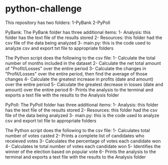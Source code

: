 # python-challenge

This repository has two folders:
1-PyBank
2-PyPoll

PyBank:
The PyBank folder has three additional items:
    1- Analysis: this folder has the text file of the results stored
    2- Resources: this folder had the csv file of the data being analyzed
    3- main.py: this is the code used to analyze csv and export txt file to appropriate folders

The Python script does the following to the csv file:
    1- Calculate the total number of months included in the dataset
    2- Calculate the net total amount of "Profit/Losses" over the entire period
    3- Calculate the changes in "Profit/Losses" over the entire period, then find the average of those changes
    4- Calculate the greatest increase in profits (date and amount) over the entire period
    5- Calculate the greatest decrease in losses (date and amount) over the entire period
    6- Prints the analysis to the terminal and exports a text file with the results to the Analysis folder

PyPoll:
The PyPoll folder has three additional items:
    1- Analysis: this folder has the text file of the results stored
    2- Resources: this folder had the csv file of the data being analyzed
    3- main.py: this is the code used to analyze csv and export txt file to appropriate folders

The Python script does the following to the csv file:
    1- Calculates total number of votes casted
    2- Prints a complete list of candidates who receieved votes
    3- Calculates the percentage of votes each candidate won
    4- Calculates te total number of votes each candidate won
    5- Identifies the winner of the election based on popular vote
    6- Prints the analysis to the terminal and exports a text file with the results to the Analysis folder
